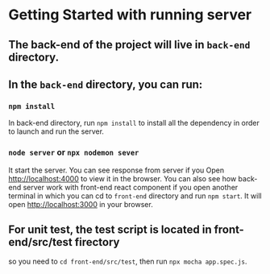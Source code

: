 # Getting Started with running server

## The back-end of the project will live in `back-end` directory.

## In the `back-end` directory, you can run:

### `npm install`

In back-end directory, run `npm install` to install all the dependency in order to launch and run the server.

### `node server` or `npx nodemon sever`

It start the server.
You can see response from server if you Open [http://localhost:4000](http://localhost:4000) to view it in the browser.
You can also see how back-end server work with front-end react component if you open another terminal in which you can cd to `front-end` directory and run `npm start`. It will open [http://localhost:3000](http://localhost:3000) in your browser.

## For unit test, the test script is located in front-end/src/test firectory

so you need to `cd front-end/src/test`, then run `npx mocha app.spec.js`.
